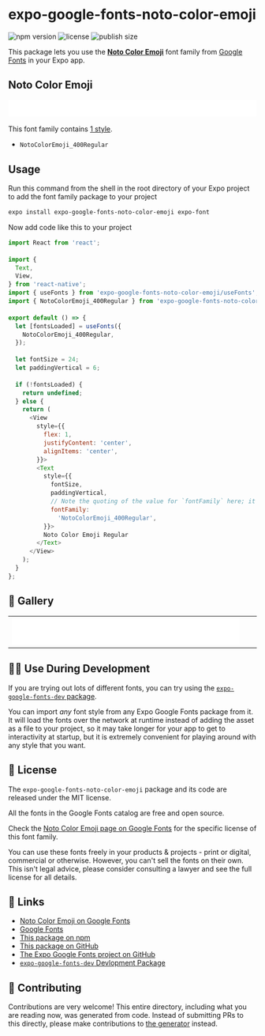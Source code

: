 # expo-google-fonts-noto-color-emoji

![npm version](https://flat.badgen.net/npm/v/expo-google-fonts-noto-color-emoji)
![license](https://flat.badgen.net/github/license/expo/google-fonts)
![publish size](https://flat.badgen.net/packagephobia/install/expo-google-fonts-noto-color-emoji)

This package lets you use the [**Noto Color Emoji**](https://fonts.google.com/specimen/Noto+Color+Emoji) font family from [Google Fonts](https://fonts.google.com/) in your Expo app.

## Noto Color Emoji

![Noto Color Emoji](./font-family.png)

This font family contains [1 style](#-gallery).

- `NotoColorEmoji_400Regular`

## Usage

Run this command from the shell in the root directory of your Expo project to add the font family package to your project
```sh
expo install expo-google-fonts-noto-color-emoji expo-font
```

Now add code like this to your project
```js
import React from 'react';

import {
  Text,
  View,
} from 'react-native';
import { useFonts } from 'expo-google-fonts-noto-color-emoji/useFonts';
import { NotoColorEmoji_400Regular } from 'expo-google-fonts-noto-color-emoji/400Regular';

export default () => {
  let [fontsLoaded] = useFonts({
    NotoColorEmoji_400Regular,
  });

  let fontSize = 24;
  let paddingVertical = 6;

  if (!fontsLoaded) {
    return undefined;
  } else {
    return (
      <View
        style={{
          flex: 1,
          justifyContent: 'center',
          alignItems: 'center',
        }}>
        <Text
          style={{
            fontSize,
            paddingVertical,
            // Note the quoting of the value for `fontFamily` here; it expects a string!
            fontFamily:
              'NotoColorEmoji_400Regular',
          }}>
          Noto Color Emoji Regular
        </Text>
      </View>
    );
  }
};

```

## 🔡 Gallery


||||
|-|-|-|
|![NotoColorEmoji_400Regular](.//400Regular/NotoColorEmoji_400Regular.ttf.png)||||


## 👩‍💻 Use During Development

If you are trying out lots of different fonts, you can try using the [`expo-google-fonts-dev` package](https://github.com/freeboub/google-fonts/tree/master/font-packages/dev#readme).

You can import *any* font style from any Expo Google Fonts package from it. It will load the fonts
over the network at runtime instead of adding the asset as a file to your project, so it may take longer
for your app to get to interactivity at startup, but it is extremely convenient
for playing around with any style that you want.

## 📖 License

The `expo-google-fonts-noto-color-emoji` package and its code are released under the MIT license.

All the fonts in the Google Fonts catalog are free and open source.

Check the [Noto Color Emoji page on Google Fonts](https://fonts.google.com/specimen/Noto+Color+Emoji) for the specific license of this font family.

You can use these fonts freely in your products & projects - print or digital, commercial or otherwise. However, you can't sell the fonts on their own. This isn't legal advice, please consider consulting a lawyer and see the full license for all details.

## 🔗 Links

- [Noto Color Emoji on Google Fonts](https://fonts.google.com/specimen/Noto+Color+Emoji)
- [Google Fonts](https://fonts.google.com/)
- [This package on npm](https://www.npmjs.com/package/expo-google-fonts-noto-color-emoji)
- [This package on GitHub](https://github.com/freeboub/google-fonts/tree/master/font-packages/noto-color-emoji)
- [The Expo Google Fonts project on GitHub](https://github.com/freeboub/google-fonts)
- [`expo-google-fonts-dev` Devlopment Package](https://github.com/freeboub/google-fonts/tree/master/font-packages/dev)

## 🤝 Contributing

Contributions are very welcome! This entire directory, including what you are reading now, was generated from code. Instead of submitting PRs to this directly, please make contributions to [the generator](https://github.com/freeboub/google-fonts/tree/master/packages/generator) instead.

